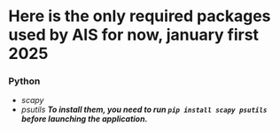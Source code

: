 # **Here is the only required packages used by AIS for now, january first 2025**
### Python
- *scapy*
- *psutils*
***To install them, you need to run `pip install scapy psutils` before launching the application.***

